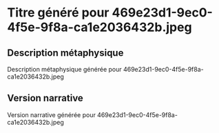 # Titre généré pour 469e23d1-9ec0-4f5e-9f8a-ca1e2036432b.jpeg

## Description métaphysique
Description métaphysique générée pour 469e23d1-9ec0-4f5e-9f8a-ca1e2036432b.jpeg

## Version narrative
Version narrative générée pour 469e23d1-9ec0-4f5e-9f8a-ca1e2036432b.jpeg
